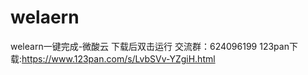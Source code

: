 # welaern
welearn一键完成-微酸云
下载后双击运行
交流群：624096199
123pan下载:https://www.123pan.com/s/LvbSVv-YZgiH.html
